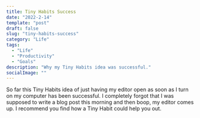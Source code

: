 ```yaml
---
title: Tiny Habits Success
date: "2022-2-14"
template: "post"
draft: false
slug: "tiny-habits-success"
category: "Life"
tags:
  - "Life"
  - "Productivity"
  - "Goals"
description: "Why my Tiny Habits idea was successful."
socialImage: ""
---
```


So far this Tiny Habits idea of just having my editor open as soon as I turn on my computer has been successful. I completely forgot that I was supposed to write a blog post this morning and then boop, my editor comes up. I recommend you find how a Tiny Habit could help you out.